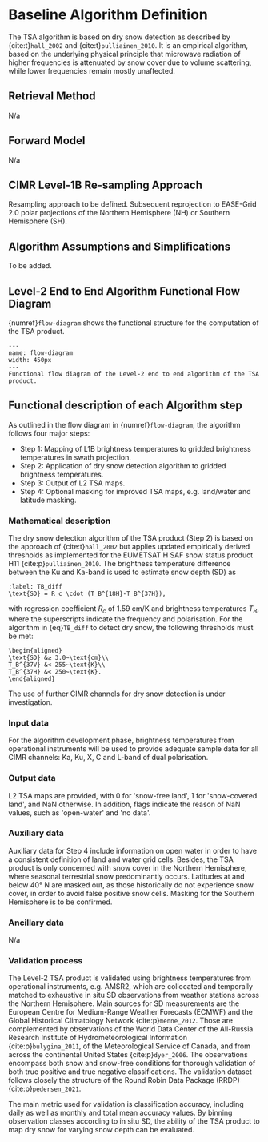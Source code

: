 # Baseline Algorithm Definition

The TSA algorithm is based on dry snow detection as described by {cite:t}`hall_2002` and {cite:t}`pulliainen_2010`. It is an empirical algorithm, based on the underlying physical principle that microwave radiation of higher frequencies is attenuated by snow cover due to volume scattering, while lower frequencies remain mostly unaffected.

## Retrieval Method

N/a


## Forward Model

N/a


## CIMR Level-1B Re-sampling Approach

Resampling approach to be defined.
Subsequent reprojection to EASE-Grid 2.0 polar projections of the Northern Hemisphere (NH) or Southern Hemisphere (SH).


## Algorithm Assumptions and Simplifications

To be added.


## Level-2 End to End Algorithm Functional Flow Diagram

{numref}`flow-diagram` shows the functional structure for the computation of the TSA product.

```{figure} ./figures/L2-algorithm.png
--- 
name: flow-diagram
width: 450px
---
Functional flow diagram of the Level-2 end to end algorithm of the TSA product.
```

## Functional description of each Algorithm step

As outlined in the flow diagram in {numref}`flow-diagram`, the algorithm follows four major steps: 

* Step 1: Mapping of L1B brightness temperatures to gridded brightness temperatures in swath projection.
* Step 2: Application of dry snow detection algorithm to gridded brightness temperatures.
* Step 3: Output of L2 TSA maps.
* Step 4: Optional masking for improved TSA maps, e.g. land/water and latitude masking.

### Mathematical description

The dry snow detection algorithm of the TSA product (Step 2) is based on the approach of {cite:t}`hall_2002` but applies updated empirically derived thresholds as implemented for the EUMETSAT H SAF snow status product H11 {cite:p}`pulliainen_2010`. The brightness temperature difference between the Ku and Ka-band is used to estimate snow depth (SD) as

```{math}
:label: TB_diff
\text{SD} = R_c \cdot (T_B^{18H}-T_B^{37H}),
```

with regression coefficient $R_c$ of 1.59 cm/K and brightness temperatures $T_B$, where the superscripts indicate the frequency and polarisation.
For the algorithm in {eq}`TB_diff` to detect dry snow, the following thresholds must be met:

```{math}
\begin{aligned}
\text{SD} &≥ 3.0~\text{cm}\\
T_B^{37V} &< 255~\text{K}\\
T_B^{37H} &< 250~\text{K}.
\end{aligned}
```

The use of further CIMR channels for dry snow detection is under investigation.

### Input data

For the algorithm development phase, brightness temperatures from operational instruments will be used to provide adequate sample data for all CIMR channels: Ka, Ku, X, C and L-band of dual polarisation.

### Output data

L2 TSA maps are provided, with 0 for 'snow-free land', 1 for 'snow-covered land', and NaN otherwise. In addition, flags indicate the reason of NaN values, such as 'open-water' and 'no data'.

### Auxiliary data

Auxiliary data for Step 4 include information on open water in order to have a consistent definition of land and water grid cells. Besides, the TSA product is only concerned with snow cover in the Northern Hemisphere, where seasonal terrestrial snow predominantly occurs. Latitudes at and below 40° N are masked out, as those historically do not experience snow cover, in order to avoid false positive snow cells. Masking for the Southern Hemisphere is to be confirmed.

### Ancillary data

N/a

### Validation process

The Level-2 TSA product is validated using brightness temperatures from operational instruments, e.g. AMSR2, which are collocated and temporally matched to exhaustive in situ SD observations from weather stations across the Northern Hemisphere.
Main sources for SD measurements are the European Centre for Medium-Range Weather Forecasts (ECMWF) and the Global Historical Climatology Network {cite:p}`menne_2012`. Those are complemented by observations of the World Data Center of the All-Russia Research Institute of Hydrometeorological Information {cite:p}`bulygina_2011`, of the Meteorological Service of Canada, and from across the continental United States {cite:p}`dyer_2006`. The observations encompass both snow and snow-free conditions for thorough validation of both true positive and true negative classifications. The validation dataset follows closely the structure of the Round Robin Data Package (RRDP) {cite:p}`pedersen_2021`.

The main metric used for validation is classification accuracy, including daily as well as monthly and total mean accuracy values.
By binning observation classes according to in situ SD, the ability of the TSA product to map dry snow for varying snow depth can be evaluated.



